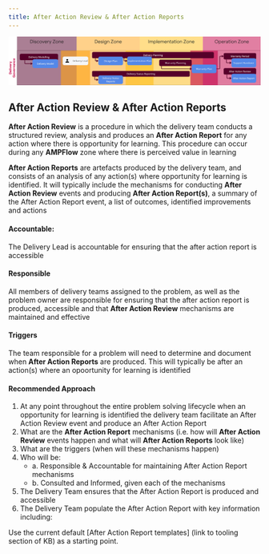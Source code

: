```yaml
---
title: After Action Review & After Action Reports
---
```


![After Action Review & After Action Reports](../delivery-governance.png)

## After Action Review & After Action Reports

**After Action Review** is a procedure in which the delivery team conducts a structured review, analysis and produces an **After Action Report** for any action where there is opportunity for learning. This procedure can occur during any **AMPFlow** zone where there is perceived value in learning

**After Action Reports** are artefacts produced by the delivery team, and consists of an analysis of any action(s) where opportunity for learning is identified. It will typically include the mechanisms for conducting **After Action Review** events and producing **After Action Report(s)**, a summary of the After Action Report event, a list of outcomes, identified improvements and actions 

#### Accountable: 
The Delivery Lead is accountable for ensuring that the after action report is accessible

#### Responsible 
All members of delivery teams assigned to the problem, as well as the problem owner are responsible for ensuring that the after action report is produced, accessible and that **After Action Review** mechanisms are maintained and effective 

#### Triggers
The team responsible for a problem will need to determine and document when **After Action Reports** are produced. This will typically be after an action(s) where an opoortunity for learning is identified  

#### Recommended Approach
1. At any point throughout the entire problem solving lifecycle when an opportunity for learning is identified the delivery team facilitate an After Action Review event and produce an After Action Report 
2. What are the **After Action Report** mechanisms (i.e. how will **After Action Review** events happen and what will **After Action Reports** look like)
3. What are the triggers (when will these mechanisms happen)
4. Who will be:
    - a. Responsible & Accountable for maintaining After Action Report mechanisms
    - b. Consulted and Informed, given each of the mechanisms
5. The Delivery Team ensures that the After Action Report is produced and accessible 
6. The Delivery Team populate the After Action Report with key information including:

Use the current default [After Action Report templates] (link to tooling section of KB) as a starting point.